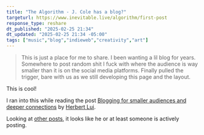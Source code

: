 ```yaml
---
title: "The Algorithm - J. Cole has a blog?"
targeturl: https://www.inevitable.live/algorithm/first-post
response_type: reshare
dt_published: "2025-02-25 21:34"
dt_updated: "2025-02-25 21:34 -05:00"
tags: ["music","blog","indieweb","creativity","art"]
---
```


> This is just a place for me to share. I been wanting a lil blog for years. Somewhere to post random shit I fuck with where the audience is way smaller than it is on the social media platforms. Finally pulled the trigger, bare with us as we still developing this page and the layout.

This is cool! 

I ran into this while reading the post [Blogging for smaller audiences and deeper connections](https://herbertlui.net/blogging-for-smaller-audiences-and-deeper-connections/) by [Herbert Lui](https://herbertlui.net/). 

Looking at [other posts](https://www.inevitable.live/algorithm), it looks like he or at least someone is actively posting. 
